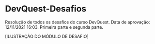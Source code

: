 # DevQuest-Desafios

Resolução de todos os desafios do curso DevQuest. Data de aprovação: 12/11/2021 16:03.
Primeira parte e segunda parte.

[ILUSTRAÇÃO DO MÓDULO DE DESAFIO]

